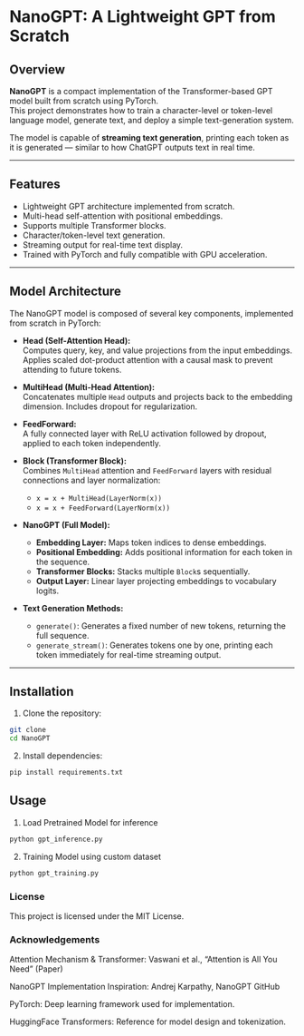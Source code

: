 # NanoGPT: A Lightweight GPT from Scratch

## Overview

**NanoGPT** is a compact implementation of the Transformer-based GPT model built from scratch using PyTorch.  
This project demonstrates how to train a character-level or token-level language model, generate text, and deploy a simple text-generation system.  

The model is capable of **streaming text generation**, printing each token as it is generated — similar to how ChatGPT outputs text in real time.  

---

## Features

- Lightweight GPT architecture implemented from scratch.
- Multi-head self-attention with positional embeddings.
- Supports multiple Transformer blocks.
- Character/token-level text generation.
- Streaming output for real-time text display.
- Trained with PyTorch and fully compatible with GPU acceleration.

---

## Model Architecture

The NanoGPT model is composed of several key components, implemented from scratch in PyTorch:

- **Head (Self-Attention Head):**  
  Computes query, key, and value projections from the input embeddings. Applies scaled dot-product attention with a causal mask to prevent attending to future tokens.

- **MultiHead (Multi-Head Attention):**  
  Concatenates multiple `Head` outputs and projects back to the embedding dimension. Includes dropout for regularization.

- **FeedForward:**  
  A fully connected layer with ReLU activation followed by dropout, applied to each token independently.

- **Block (Transformer Block):**  
  Combines `MultiHead` attention and `FeedForward` layers with residual connections and layer normalization:
  - `x = x + MultiHead(LayerNorm(x))`
  - `x = x + FeedForward(LayerNorm(x))`

- **NanoGPT (Full Model):**  
  - **Embedding Layer:** Maps token indices to dense embeddings.  
  - **Positional Embedding:** Adds positional information for each token in the sequence.  
  - **Transformer Blocks:** Stacks multiple `Block`s sequentially.  
  - **Output Layer:** Linear layer projecting embeddings to vocabulary logits.  

- **Text Generation Methods:**  
  - `generate()`: Generates a fixed number of new tokens, returning the full sequence.  
  - `generate_stream()`: Generates tokens one by one, printing each token immediately for real-time streaming output.

---

## Installation

1. Clone the repository:

```bash
git clone 
cd NanoGPT
```

2. Install dependencies:

```bash
pip install requirements.txt
```


## Usage
1. Load Pretrained Model for inference

```bash
python gpt_inference.py
```

2. Training Model using custom dataset
```bash
python gpt_training.py
```


### License

This project is licensed under the MIT License.

### Acknowledgements

Attention Mechanism & Transformer: Vaswani et al., “Attention is All You Need” (Paper)

NanoGPT Implementation Inspiration: Andrej Karpathy, NanoGPT GitHub

PyTorch: Deep learning framework used for implementation.

HuggingFace Transformers: Reference for model design and tokenization.